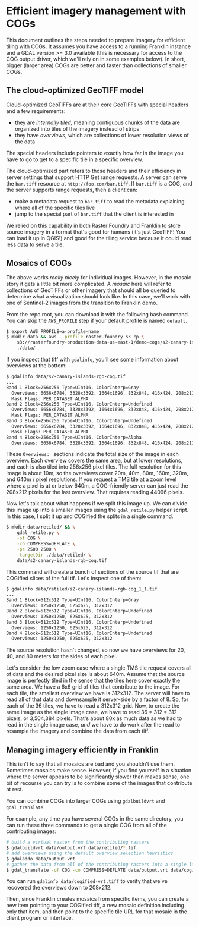 # Efficient imagery management with COGs

This document outlines the steps needed to prepare imagery for efficient tiling
with COGs. It assumes you have access to a running Franklin instance and a GDAL
version >= 3.0 available (this is necessary for access to the COG output driver,
which we'll rely on in some examples below). In short, bigger (larger area) COGs
are better and faster than collections of smaller COGs.

## The cloud-optimized GeoTIFF model

Cloud-optimized GeoTIFFs are at their core GeoTIFFs with special headers and a
few requirements:

- they are _internally tiled_, meaning contiguous chunks of the data are
  organized into tiles of the imagery instead of strips
- they have _overviews_, which are collections of lower resolution views of the
  data

The special headers include pointers to exactly how far in the image you have to
go to get to a specific tile in a specific overview.

The cloud-optimized part refers to those headers and their efficiency in server
settings that support HTTP Get range requests. A server can serve the `bar.tiff`
resource at `http://foo.com/bar.tiff`. If `bar.tiff` is a COG, and the server
supports range requests, then a client can:

- make a metadata request to `bar.tiff` to read the metadata explaining where
  all of the specific tiles live
- jump to the special part of `bar.tiff` that the client is interested in

We relied on this capability in both Raster Foundry and Franklin to store source
imagery in a format that's good for humans (it's just GeoTIFF! You can load it
up in QGIS!) and good for the tiling service because it could read less data to
serve a tile.

## Mosaics of COGs

The above works _really nicely_ for individual images. However, in the mosaic
story it gets a little bit more complicated. A _mosaic_ here will refer to
collections of GeoTIFFs or other imagery that should all be queried to determine
what a visualization should look like. In this case, we'll work with one of
Sentinel-2 images from the transition to Franklin demo.

From the repo root, you can download it with the following bash command. You can
skip the `AWS_PROFILE` step if your default profile is named `default`.

```bash
$ export AWS_PROFILE=a-profile-name
$ mkdir data && aws --profile raster-foundry s3 cp \
    s3://rasterfoundry-production-data-us-east-1/demo-cogs/s2-canary-islands-rgb-cog.tif \
    ./data/
```

If you inspect that tiff with `gdalinfo`, you'll see some information about overviews at the bottom:

```bash
$ gdalinfo data/s2-canary-islands-rgb-cog.tif
...
Band 1 Block=256x256 Type=UInt16, ColorInterp=Gray
  Overviews: 6656x6784, 3328x3392, 1664x1696, 832x848, 416x424, 208x212
  Mask Flags: PER_DATASET ALPHA
Band 2 Block=256x256 Type=UInt16, ColorInterp=Undefined
  Overviews: 6656x6784, 3328x3392, 1664x1696, 832x848, 416x424, 208x212
  Mask Flags: PER_DATASET ALPHA
Band 3 Block=256x256 Type=UInt16, ColorInterp=Undefined
  Overviews: 6656x6784, 3328x3392, 1664x1696, 832x848, 416x424, 208x212
  Mask Flags: PER_DATASET ALPHA
Band 4 Block=256x256 Type=UInt16, ColorInterp=Alpha
  Overviews: 6656x6784, 3328x3392, 1664x1696, 832x848, 416x424, 208x212
```

These `Overviews: ` sections indicate the total size of the image in each
overview. Each overview covers the same area, but at lower resolutions, and each
is also tiled into 256x256 pixel tiles. The full resolution for this image is
about 10m, so the overviews cover 20m, 40m, 80m, 160m, 320m, and 640m / pixel
resolutions. If you request a TMS tile at a zoom level where a pixel is at or
below 640m, a COG-friendly server can just read the 208x212 pixels for the last
overview. That requires reading 44096 pixels.

Now let's talk about what happens if we split this image up. We can divide this
image up into a smaller images using the `gdal_retile.py` helper script. In this
case, I split it up and COGified the splits in a single command.

```bash
$ mkdir data/retiled/ && \
    gdal_retile.py \
    -of COG \
    -co COMPRESS=DEFLATE \
    -ps 2500 2500 \
    -targetDir ./data/retiled/ \
    data/s2-canary-islands-rgb-cog.tif
```

This command will create a bunch of sections of the source tif that are
COGified slices of the full tif. Let's inspect one of them:

```bash
$ gdalinfo data/retiled/s2-canary-islands-rgb-cog_1_1.tif
...
Band 1 Block=512x512 Type=UInt16, ColorInterp=Gray
  Overviews: 1250x1250, 625x625, 312x312
Band 2 Block=512x512 Type=UInt16, ColorInterp=Undefined
  Overviews: 1250x1250, 625x625, 312x312
Band 3 Block=512x512 Type=UInt16, ColorInterp=Undefined
  Overviews: 1250x1250, 625x625, 312x312
Band 4 Block=512x512 Type=UInt16, ColorInterp=Undefined
  Overviews: 1250x1250, 625x625, 312x312
```

The source resolution hasn't changed, so now we have overviews for 20, 40, and
80 meters for the sides of each pixel.

Let's consider the low zoom case where a single TMS tile request covers all of
data and the desired pixel size is about 640m. Assume that the source image is
perfectly tiled in the sense that the tiles here cover exactly the same area. We
have a 6x6 grid of tiles that contribute to the image. For each tile, the
smallest overview we have is 312x312. The server will have to read all of that
data and downsample it server-side by a factor of 8. So, for each of the 36
tiles, we have to read a 312x312 grid. Now, to create the same image as the
single image case, we have to read 36 * 312 * 312 pixels, or 3,504,384 pixels.
That's about 80x as much data as we had to read in the single image case, _and_
we have to do work after the read to resample the imagery and combine the data
from each tiff.

## Managing imagery efficiently in Franklin

This isn't to say that all mosaics are bad and you shouldn't use them. Sometimes
mosaics make sense. However, if you find yourself in a situation where the
server appears to be significantly slower than makes sense, one bit of recourse
you can try is to combine some of the images that contribute at rest.

You can combine COGs into larger COGs using `gdalbuildvrt` and `gdal_translate`.

For example, any time you have several COGs in the same directory, you can run
these three commands to get a single COG from all of the contributing images:

```bash
# build a virtual raster from the contributing rasters
$ gdalbuildvrt data/output.vrt data/retiled/*.tif
# add overviews using the default overview selection heuristics
$ gdaladdo data/output.vrt
# gather the data from all of the contributing rasters into a single larger COG
$ gdal_translate -of COG -co COMPRESS=DEFLATE data/output.vrt data/cogified-vrt.tiff
```

You can run `gdalinfo data/cogified-vrt.tiff` to verify that we've recovered the
overviews down to 208x212.

Then, since Franklin creates mosaics from specific items, you can create a new
item pointing to your COGified tiff, a new mosaic definition including only that
item, and then point to the specific tile URL for that mosaic in the client
program or interface.